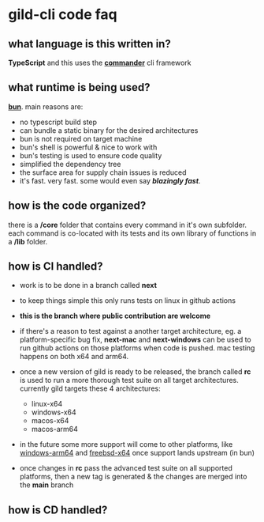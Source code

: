 # gild-cli code faq

## what language is this written in?

**TypeScript** and this uses the **[commander](https://github.com/tj/commander.js)** cli framework

## what runtime is being used?

**[bun](https://bun.sh)**. main reasons are:

- no typescript build step
- can bundle a static binary for the desired architectures
- bun is not required on target machine
- bun's shell is powerful &amp; nice to work with
- bun's testing is used to ensure code quality
- simplified the dependency tree
- the surface area for supply chain issues is reduced
- it's fast. very fast. some would even say ***blazingly fast***.

## how is the code organized?

there is a **/core** folder that contains every command in it's own subfolder. each command is co-located with its tests and its own library of functions in a **/lib** folder.

## how is CI handled?

- work is to be done in a branch called **next**
- to keep things simple this only runs tests on linux in github actions
- **this is the branch where public contribution are welcome**
- if there's a reason to test against a another target architecture, eg. a platform-specific bug fix, **next-mac** and **next-windows** can be used to run github actions on those platforms when code is pushed. mac testing happens on both x64 and arm64.
- once a new version of gild is ready to be released, the branch called **rc** is used to run a more thorough test suite on all target architectures. currently gild targets these 4 architectures:

    - linux-x64
    - windows-x64
    - macos-x64
    - macos-arm64

- in the future some more support will come to other platforms, like [windows-arm64](https://github.com/oven-sh/bun/issues/9824) and [freebsd-x64](https://github.com/oven-sh/bun/issues/1524) once support lands upstream (in bun)

- once changes in **rc** pass the advanced test suite on all supported platforms, then a new tag is generated &amp; the changes are merged into the **main** branch

## how is CD handled?

